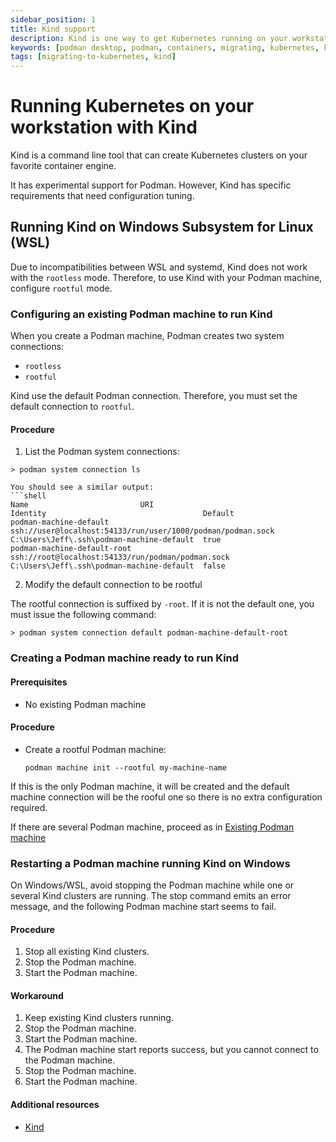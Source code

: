```yaml
---
sidebar_position: 1
title: Kind support
description: Kind is one way to get Kubernetes running on your workstation.
keywords: [podman desktop, podman, containers, migrating, kubernetes, kind]
tags: [migrating-to-kubernetes, kind]
---
```


# Running Kubernetes on your workstation with Kind

Kind is a command line tool that can create Kubernetes clusters on your favorite container engine.

It has experimental support for Podman.
However, Kind has specific requirements that need configuration tuning.

## Running Kind on Windows Subsystem for Linux (WSL)

Due to incompatibilities between WSL and systemd, Kind does not work with the `rootless` mode.
Therefore, to use Kind with your Podman machine, configure `rootful` mode.

### Configuring an existing Podman machine to run Kind

When you create a Podman machine, Podman creates two system connections:

* `rootless`
* `rootful`

Kind use the default Podman connection.
Therefore, you must set the default connection to `rootful`.

#### Procedure

1. List the Podman system connections:

  ```shell
  > podman system connection ls
  
You should see a similar output:
  ```shell
  Name                         URI                                                          Identity                                   Default
  podman-machine-default       ssh://user@localhost:54133/run/user/1000/podman/podman.sock  C:\Users\Jeff\.ssh\podman-machine-default  true
  podman-machine-default-root  ssh://root@localhost:54133/run/podman/podman.sock            C:\Users\Jeff\.ssh\podman-machine-default  false
  ```

2. Modify the default connection to be rootful

The rootful connection is suffixed by `-root`. If it is not the default one, you must issue the following command:

  ```shell
  > podman system connection default podman-machine-default-root
  ```

### Creating a Podman machine ready to run Kind

#### Prerequisites

* No existing Podman machine 

#### Procedure

* Create a rootful Podman machine:

  ```shell
  podman machine init --rootful my-machine-name

If this is the only Podman machine, it will be created and the default machine connection will be the rooful one so
there is no extra configuration required.

If there are several Podman machine, proceed as in [Existing Podman machine](#exiting-podman-machine)

### Restarting a Podman machine running Kind on Windows

On Windows/WSL, avoid stopping the Podman machine while one or several Kind clusters are running. 
The stop command emits an error message, and the following Podman machine start seems to fail.


#### Procedure

1. Stop all existing Kind clusters.
2. Stop the Podman machine.
3. Start the Podman machine.

#### Workaround

1. Keep existing Kind clusters running.
2. Stop the Podman machine.
3. Start the Podman machine.
4. The Podman machine start reports success, but you cannot connect to the Podman machine.
5. Stop the Podman machine.
6. Start the Podman machine.

#### Additional resources

* [Kind](https://kind.sigs.k8s.io/)


